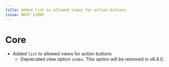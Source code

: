 ```yaml
---
title: Added list to allowed views for action buttons
issue: NEXT-12095
---
```

# Core
* Added `list` to allowed views for action buttons
    * Deprecated view option `index`. This option will be removed in v6.4.0.
